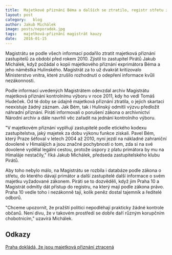 ```yaml
---
title:	Majetkové přiznání Béma a dalších se ztratilo, registr střetu zájmů je rozbitý
layout:	post
category:	blog
author:	Jakub Michálek
image: posts/neporadek.jpg
tags:	majetková-přiznání magistrát kauzy
date:	2016-01-15
---
```


Magistrátu se podle všech informací podařilo ztratit majetková přiznání zastupitelů za období před rokem 2010. Zjistil to zastupitel Pirátů Jakub Michálek, když požádal o kopii majetkového přiznání exprimátora Béma a jeho náměstka Hulinského. Magistrát za to už dvakrát kritizovalo Ministerstvo vnitra, které zrušilo rozhodnutí o odepření informace kvůli nezákonnosti. 

Podle informací uvedených Magistrátem odevzdal archiv Magistrátu majetková přiznání kontrolnímu výboru v roce 2011, kdy ho vedl Tomáš Hudeček. Od té doby se údajně majetková přiznání ztratila, o jejich skartaci neexistuje žádný záznam. Jak Bém, tak i Hulinský odmítli výzvu předložit náhradní přiznání. Piráti informovali o porušení zákona o archivnictví Národní archiv a dále navrhli věc zařadit na jednání kontrolního výboru.

"V majetkovém přiznání vyplňují zastupitelé podle etického kodexu zastupitelstva, jaký majetek za dobu výkonu funkce získali. Pavel Bém, který Praze šéfoval v letech 2004 až 2010, nyní jezdí na nákladné zahraniční dovolené v Himalájích a jsou značné pochybnosti o tom, zda si na své dovolené vydělal legální cestou, protože úspory z platu primátora by mu na Himaláje nestačily," říká Jakub Michálek, předseda zastupitelského klubu Pirátů. 

Aby toho nebylo málo, na Magistrátu se rozbila i databáze podle zákona o střetu, do kterého dávají primátor a další zastupitelé další informace o svém majetku vyžadované zákonem. Piráti se to dozvěděli, když jim Praha 10 a Magistrát odmítly dát přístup do registru, na který mají podle zákona právo. Praha 10 vedle toho i nezákonně tají, kolik peněz dostal tajemník a ředitelé odborů. 

"Chceme upozornit, že pražští politici nepodléhají prakticky žádné kontrole občanů. Není divu, že v takovém prostředí se dobře daří různým korupčním chobotnicím," uzavírá Michálek. 

## Odkazy

[Praha dokládá, že jsou majetková přiznání ztracená](https://github.com/pirati-cz/KlubPraha/blob/master/spisy/2015/237-registr-stretu-zajmu-praha-10/2-zamitnuti-z-technickych-duvodu/zamitnuti-z-technickych-duvodu.pdf)



